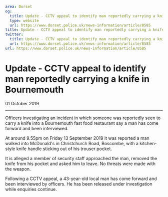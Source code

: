 ```yaml
area: Dorset
og:
  title: Update - CCTV appeal to identify man reportedly carrying a knife in Bournemouth
  type: website
  url: https://www.dorset.police.uk/news-information/article/8585
title: Update - CCTV appeal to identify man reportedly carrying a knife in Bournemouth |
twitter:
  title: Update - CCTV appeal to identify man reportedly carrying a knife in Bournemouth
  url: https://www.dorset.police.uk/news-information/article/8585
url: https://www.dorset.police.uk/news-information/article/8585
```

# Update - CCTV appeal to identify man reportedly carrying a knife in Bournemouth

01 October 2019

* * *

Officers investigating an incident in which someone was reportedly seen to carry a knife into a Bournemouth fast food restaurant say a man has come forward and been interviewed.

At around 9.55pm on Friday 13 September 2019 it was reported a man walked into McDonald's in Christchurch Road, Boscombe, with a kitchen-style knife handle sticking out of his trouser pocket.

It is alleged a member of security staff approached the man, removed the knife from his pocket and asked him to leave. No threats were made with the weapon.

Following a CCTV appeal, a 43-year-old local man has come forward and been interviewed by officers. He has been released under investigation while enquiries continue.
